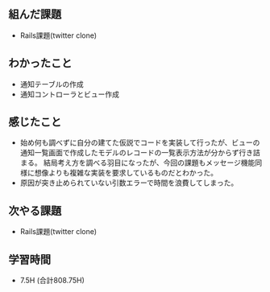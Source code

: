 ## 組んだ課題
- Rails課題(twitter clone)

## わかったこと
- 通知テーブルの作成
- 通知コントローラとビュー作成
  
## 感じたこと
- 始め何も調べずに自分の建てた仮説でコードを実装して行ったが、ビューの通知一覧画面で作成したモデルのレコードの一覧表示方法が分からず行き詰まる。
結局考え方を調べる羽目になったが、今回の課題もメッセージ機能同様に想像よりも複雑な実装を要求しているものだとわかった。
- 原因が突き止められていない引数エラーで時間を浪費してしまった。
  
## 次やる課題  
- Rails課題(twitter clone)
  
## 学習時間  
- 7.5H (合計808.75H)
